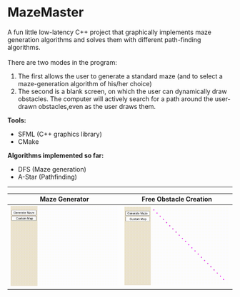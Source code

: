 # MazeMaster
A fun little low-latency C++ project that graphically implements maze generation algorithms and solves them with different path-finding algorithms.
<br><br>
There are two modes in the program:
1) The first allows the user to generate a standard maze (and to select a maze-generation algorithm of his/her choice)
2) The second is a blank screen, on which the user can dynamically draw obstacles. The computer will actively search for a path around the user-drawn obstacles,even as the user draws them. 

<b>Tools:</b>
* SFML (C++ graphics library)
* CMake

<b>Algorithms implemented so far:</b>
* DFS (Maze generation)
* A-Star (Pathfinding)
***

<p align="center">

Maze Generator             |  Free Obstacle Creation
:-------------------------:|:-------------------------:
![Percolation Animation](https://github.com/DavidDinkevich/MazeMaster/blob/master/About/generated-maze-gif.gif) |   ![Percolation Animation](https://github.com/DavidDinkevich/MazeMaster/blob/master/About/custom-maze-gif.gif) 

